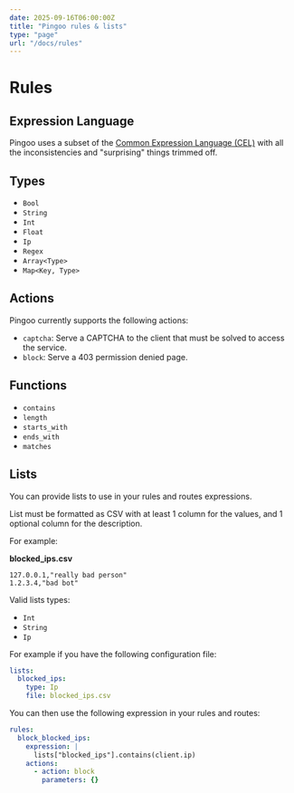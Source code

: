```yaml
---
date: 2025-09-16T06:00:00Z
title: "Pingoo rules & lists"
type: "page"
url: "/docs/rules"
---
```


# Rules

## Expression Language

Pingoo uses a subset of the [Common Expression Language (CEL)](https://cel.dev) with all the inconsistencies and "surprising" things trimmed off.

## Types

- `Bool`
- `String`
- `Int`
- `Float`
- `Ip`
- `Regex`
- `Array<Type>`
- `Map<Key, Type>`


## Actions

Pingoo currently supports the following actions:

- `captcha`: Serve a CAPTCHA to the client that must be solved to access the service.
- `block`: Serve a 403 permission denied page.



## Functions

- `contains`
- `length`
- `starts_with`
- `ends_with`
- `matches`


## Lists

You can provide lists to use in your rules and routes expressions.

List must be formatted as CSV with at least 1 column for the values, and 1 optional column for the description.

For example:

**blocked_ips.csv**
```csv
127.0.0.1,"really bad person"
1.2.3.4,"bad bot"
```

Valid lists types:
- `Int`
- `String`
- `Ip`


For example if you have the following configuration file:

```yml
lists:
  blocked_ips:
    type: Ip
    file: blocked_ips.csv
```

You can then use the following expression in your rules and routes:

```yml
rules:
  block_blocked_ips:
    expression: |
      lists["blocked_ips"].contains(client.ip)
    actions:
      - action: block
        parameters: {}
```
